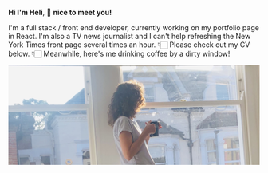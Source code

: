 **Hi I'm Heli**, 👋 **nice to meet you!**

I'm a full stack / front end developer, currently working on my portfolio page in React. I'm also a TV news journalist and I can't help refreshing the New York Times front page several times an hour. 👇🏻 Please check out my CV below. 👇🏻 Meanwhile, here's me drinking coffee by a dirty window!

<img src="./public/Window_1.png"/>  

<!--
**PacificRebel/PacificRebel** is a ✨ _special_ ✨ repository because its `README.md` (this file) appears on your GitHub profile.

Here are some ideas to get you started:

- 🔭 I’m currently working on ...
- 🌱 I’m currently learning ...
- 👯 I’m looking to collaborate on ...
- 🤔 I’m looking for help with ...
- 💬 Ask me about ...
- 📫 How to reach me: ...
- 😄 Pronouns: ...
- ⚡ Fun fact: ...
-->
